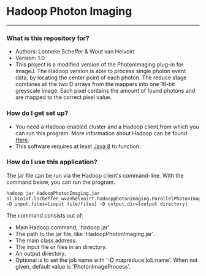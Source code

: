 # Hadoop Photon Imaging #

---------------------

### What is this repository for? ###

* Authors: Lonneke Scheffer & Wout van Helvoirt
* Version: 1.0
* This project is a modified version of the PhotonImaging plug-in for ImageJ. The Hadoop version is able to process single photon event data, by locating the center point of each photon. The reduce stage combines all the two D arrays from the mappers into one 16-bit greyscale image. Each pixel contains the amount of found photons and are mapped to the correct pixel value.

### How do I get set up? ###

* You need a Hadoop enabled cluster and a Hadoop client from which you can run this program. More information about Hadoop can be found [Here](http://hadoop.apache.org).
* This software requires at least [Java 8](https://www.oracle.com/downloads/index.html) to function.

### How do I use this application? ###

The jar file can be run via the Hadoop client's command-line. With the command below, you can run the program.

    hadoop jar HadoopPhotonImaging.jar nl.bioinf.lscheffer_wvanhelvoirt.hadoopphotonimaging.ParallelPhotonImageProcessor -D input.files=[input file/files] -D output.dir=[output directory]

The command consists out of:

* Main Hadoop command, 'hadoop jar'
* The path to the jar file, like 'HadoopPhotonImaging.jar'.
* The main class address.
* The input file or files in an directory.
* An output directory.
* Optional is to set the job name with '-D mapreduce.job.name'. When not given, default value is 'PhotonImageProcess'.
